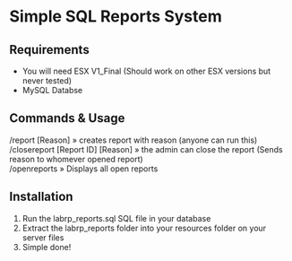 # Simple SQL Reports System

## Requirements
* You will need ESX V1_Final (Should work on other ESX versions but never tested)
* MySQL Databse

## Commands & Usage
/report [Reason] » creates report with reason (anyone can run this)<br>
/closereport [Report ID] [Reason] » the admin can close the report (Sends reason to whomever opened report)<br> 
/openreports » Displays all open reports 
  
## Installation 
1) Run the labrp_reports.sql SQL file in your database
2) Extract the labrp_reports folder into your resources folder on your server files
3) Simple done!
